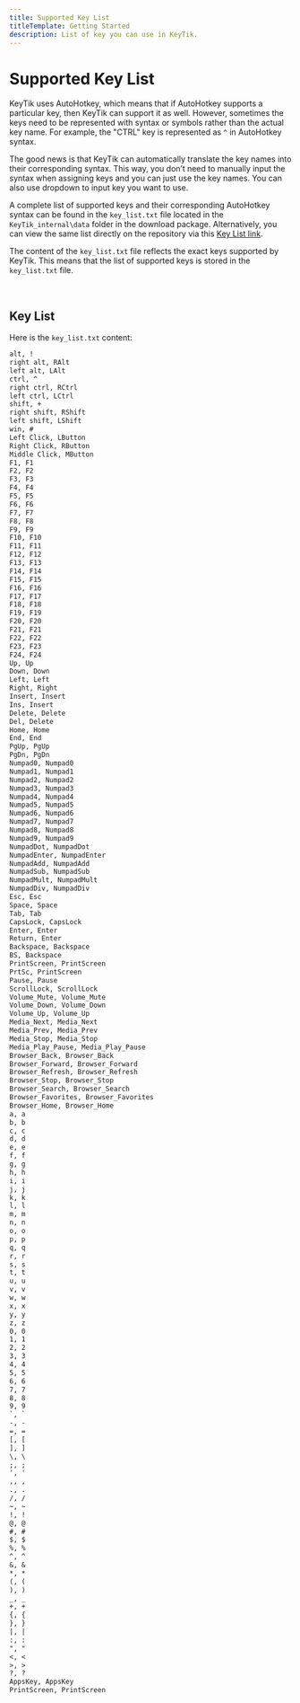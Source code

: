 ```yaml
---
title: Supported Key List
titleTemplate: Getting Started
description: List of key you can use in KeyTik.
---
```


# Supported Key List

KeyTik uses AutoHotkey, which means that if AutoHotkey supports a particular key, then KeyTik can support it as well. However, sometimes the keys need to be represented with syntax or symbols rather than the actual key name. For example, the "CTRL" key is represented as `^` in AutoHotkey syntax.

The good news is that KeyTik can automatically translate the key names into their corresponding syntax. This way, you don’t need to manually input the syntax when assigning keys and you can just use the key names. You can also use dropdown to input key you want to use.

A complete list of supported keys and their corresponding AutoHotkey syntax can be found in the `key_list.txt` file located in the `KeyTik_internal\data` folder in the download package. Alternatively, you can view the same list directly on the repository via this [Key List link](https://github.com/Fajar-RahmadJaya/KeyTik/blob/main/_internal/Data/key_list.txt).

The content of the `key_list.txt` file reflects the exact keys supported by KeyTik. This means that the list of supported keys is stored in the `key_list.txt` file.

<br>

<Adsense />

## Key List
Here is the `key_list.txt` content:
```txt
alt, !
right alt, RAlt
left alt, LAlt
ctrl, ^
right ctrl, RCtrl
left ctrl, LCtrl
shift, +
right shift, RShift
left shift, LShift
win, #
Left Click, LButton
Right Click, RButton
Middle Click, MButton
F1, F1
F2, F2
F3, F3
F4, F4
F5, F5
F6, F6
F7, F7
F8, F8
F9, F9
F10, F10
F11, F11
F12, F12
F13, F13
F14, F14
F15, F15
F16, F16
F17, F17
F18, F18
F19, F19
F20, F20
F21, F21
F22, F22
F23, F23
F24, F24
Up, Up
Down, Down
Left, Left
Right, Right
Insert, Insert
Ins, Insert
Delete, Delete
Del, Delete
Home, Home
End, End
PgUp, PgUp
PgDn, PgDn
Numpad0, Numpad0
Numpad1, Numpad1
Numpad2, Numpad2
Numpad3, Numpad3
Numpad4, Numpad4
Numpad5, Numpad5
Numpad6, Numpad6
Numpad7, Numpad7
Numpad8, Numpad8
Numpad9, Numpad9
NumpadDot, NumpadDot
NumpadEnter, NumpadEnter
NumpadAdd, NumpadAdd
NumpadSub, NumpadSub
NumpadMult, NumpadMult
NumpadDiv, NumpadDiv
Esc, Esc
Space, Space
Tab, Tab
CapsLock, CapsLock
Enter, Enter
Return, Enter
Backspace, Backspace
BS, Backspace
PrintScreen, PrintScreen
PrtSc, PrintScreen
Pause, Pause
ScrollLock, ScrollLock
Volume_Mute, Volume_Mute
Volume_Down, Volume_Down
Volume_Up, Volume_Up
Media_Next, Media_Next
Media_Prev, Media_Prev
Media_Stop, Media_Stop
Media_Play_Pause, Media_Play_Pause
Browser_Back, Browser_Back
Browser_Forward, Browser_Forward
Browser_Refresh, Browser_Refresh
Browser_Stop, Browser_Stop
Browser_Search, Browser_Search
Browser_Favorites, Browser_Favorites
Browser_Home, Browser_Home
a, a
b, b
c, c
d, d
e, e
f, f
g, g
h, h
i, i
j, j
k, k
l, l
m, m
n, n
o, o
p, p
q, q
r, r
s, s
t, t
u, u
v, v
w, w
x, x
y, y
z, z
0, 0
1, 1
2, 2
3, 3
4, 4
5, 5
6, 6
7, 7
8, 8
9, 9
`, `
-, -
=, =
[, [
], ]
\, \
;, ;
', '
,, ,
., .
/, /
~, ~
!, !
@, @
#, #
$, $
%, %
^, ^
&, &
*, *
(, (
), )
_, _
+, +
{, {
}, }
|, |
:, :
", "
<, <
>, >
?, ?
AppsKey, AppsKey
PrintScreen, PrintScreen
```

<Adsense />
